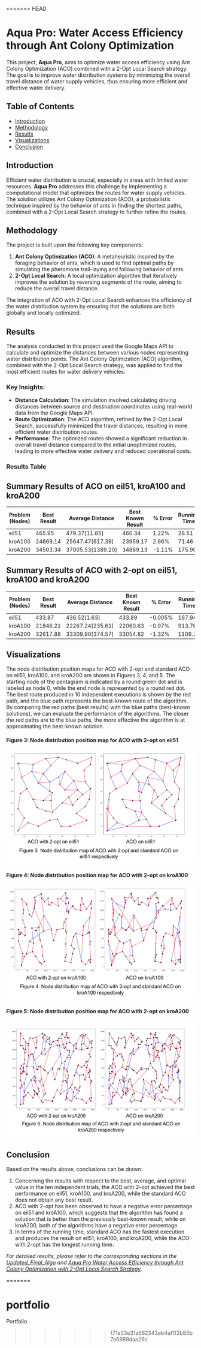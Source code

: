 <<<<<<< HEAD
# Aqua Pro: Water Access Efficiency through Ant Colony Optimization

This project, **Aqua Pro**, aims to optimize water access efficiency using Ant Colony Optimization (ACO) combined with a 2-Opt Local Search strategy. The goal is to improve water distribution systems by minimizing the overall travel distance of water supply vehicles, thus ensuring more efficient and effective water delivery.

## Table of Contents

- [Introduction](#introduction)
- [Methodology](#methodology)
- [Results](#results)
- [Visualizations](#visualizations)
- [Conclusion](#conclusion)

## Introduction

Efficient water distribution is crucial, especially in areas with limited water resources. **Aqua Pro** addresses this challenge by implementing a computational model that optimizes the routes for water supply vehicles. The solution utilizes Ant Colony Optimization (ACO), a probabilistic technique inspired by the behavior of ants in finding the shortest paths, combined with a 2-Opt Local Search strategy to further refine the routes.

## Methodology

The project is built upon the following key components:

1. **Ant Colony Optimization (ACO)**: A metaheuristic inspired by the foraging behavior of ants, which is used to find optimal paths by simulating the pheromone trail-laying and following behavior of ants.
2. **2-Opt Local Search**: A local optimization algorithm that iteratively improves the solution by reversing segments of the route, aiming to reduce the overall travel distance.

The integration of ACO with 2-Opt Local Search enhances the efficiency of the water distribution system by ensuring that the solutions are both globally and locally optimized.

## Results

The analysis conducted in this project used the Google Maps API to calculate and optimize the distances between various nodes representing water distribution points. The Ant Colony Optimization (ACO) algorithm, combined with the 2-Opt Local Search strategy, was applied to find the most efficient routes for water delivery vehicles.

### Key Insights:
- **Distance Calculation**: The simulation involved calculating driving distances between source and destination coordinates using real-world data from the Google Maps API.
- **Route Optimization**: The ACO algorithm, refined by the 2-Opt Local Search, successfully minimized the travel distances, resulting in more efficient water distribution routes.
- **Performance**: The optimized routes showed a significant reduction in overall travel distance compared to the initial unoptimized routes, leading to more effective water delivery and reduced operational costs.

### Results Table
## Summary Results of ACO on eil51, kroA100 and kroA200
| Problem (Nodes)  | Best Result | Average Distance | Best Known Result | % Error | Running Time
|----------|-------------------------|-------------------------------|---------------------------|---------------------------|---------------------------|
| eil51    | 465.95                | 479.37[11.85]                       | 460.34                    | 1.22%                   | 28.51                   |
| kroA100  | 24669.14                 | 25647.47[617.39]                      | 23959.17                    | 2.96%                   | 71.46                    |
| kroA200  | 34503.34               | 37005.53[1389.20]                      | 34889.13                   | -1.11%                 | 175.90                    |

## Summary Results of ACO with 2-opt on eil51, kroA100 and kroA200
| Problem (Nodes)  | Best Result | Average Distance | Best Known Result | % Error | Running Time
|----------|-------------------------|-------------------------------|---------------------------|---------------------------|---------------------------|
| eil51    | 433.87                | 436.52[1.63]                       | 433.89                   | -0.005%                 | 167.94                  |
| kroA100  | 21846.21               | 22267.24[235.61]                     | 22060.63                   | -0.97%              | 913.76                  |
| kroA200  | 32617.88            | 33309.90[374.57]                     | 33054.82                | -1.32%                 | 1106.78                   |

## Visualizations

The node distribution position maps for ACO with 2-opt and standard ACO on eil51, kroA100, and kroA200 are shown in Figures 3, 4, and 5. The starting node of the pentagram is indicated by a round green dot and is labeled as node 0, while the end node is represented by a round red dot. The best route produced in 10 independent executions is shown by the red path, and the blue path represents the best-known route of the algorithm. By comparing the red paths (best results) with the blue paths (best-known solutions), we can evaluate the performance of the algorithms. The closer the red paths are to the blue paths, the more effective the algorithm is at approximating the best-known solution.

#### Figure 3: Node distribution position map for ACO with 2-opt on eil51
![Figure 3](https://github.com/cifarisu/aquapro/blob/main/Figure%203.%20Node%20Distribution%20map%20of%20ACO%20with%202-opt%20and%20standard%20ACO%20on%20eil51%20respectively.png)

#### Figure 4: Node distribution position map for ACO with 2-opt on kroA100
![Figure 4](https://github.com/cifarisu/aquapro/blob/main/Figure%204.%20Node%20Distribution%20map%20of%20ACO%20with%202-opt%20and%20standard%20ACO%20on%20krA100%20respectively.png)

#### Figure 5: Node distribution position map for ACO with 2-opt on kroA200
![Figure 5](https://github.com/cifarisu/aquapro/blob/main/Figure%205.%20Node%20Distribution%20map%20of%20ACO%20with%202-opt%20and%20standard%20ACO%20on%20krA200%20respectively.png)

## Conclusion

Based on the results above, conclusions can be drawn: 
1) Concerning the results with respect to the best, average, and optimal value in the ten independent trials, the ACO with 2-opt achieved the best performance on eil51, kroA100, and kroA200, while the standard ACO does not obtain any best result.
2) ACO with 2-opt has been observed to have a negative error percentage on eil51 and kroA100, which suggests that the algorithm has found a solution that is better than the previously best-known result, while on kroA200, both of the algorithms have a negative error percentage.
3) In terms of the running time, standard ACO has the fastest execution and produces the result on eil51, kroA100, and kroA200, while the ACO with 2-opt has the longest running time.

_For detailed results, please refer to the corresponding sections in the [Updated_Final_Algo](https://github.com/markjeromecifra/aquapro/blob/main/Updated_Final_Algo.ipynb) and [Aqua Pro Water Access Efficiency through Ant Colony Optimization with 2-Opt Local Search Strategy](https://github.com/markjeromecifra/aquapro/blob/main/Aqua%20Pro%20Water%20Access%20Efficiency%20through%20Ant%20Colony%20Optimization%20with%202-Opt%20Local%20Search%20Strategy.pdf)._





=======
# portfolio
Portfolio
>>>>>>> f71e33e31a662343eb4af1f2b80b7a6989daa29c

